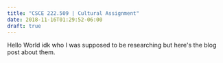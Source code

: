 ```yaml
---
title: "CSCE 222.509 | Cultural Assignment"
date: 2018-11-16T01:29:52-06:00
draft: true
---
```


Hello World idk who I was supposed to be researching but here's the blog post about them.
